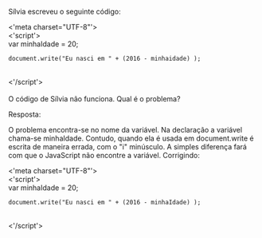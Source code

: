 Sílvia escreveu o seguinte código:

<'meta charset="UTF-8"'><br>
<'script'><br>
    var minhaIdade = 20;<br>

    document.write("Eu nasci em " + (2016 - minhaidade) );
  
<br><'/script'><br><br>
O código de Sílvia não funciona. Qual é o problema?

Resposta:

O problema encontra-se no nome da variável. Na declaração a variável chama-se minhaIdade. Contudo, quando ela é usada em document.write é escrita de maneira errada, com o "i" minúsculo. A simples diferença fará com que o JavaScript não encontre a variável. Corrigindo:

<'meta charset="UTF-8"'><br>
<'script'><br>
    var minhaIdade = 20;<br>

    document.write("Eu nasci em " + (2016 - minhaIdade) );
   <br>
<'/script'><br>
